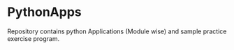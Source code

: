 # PythonApps
Repository contains python Applications (Module wise) and sample practice exercise program.
